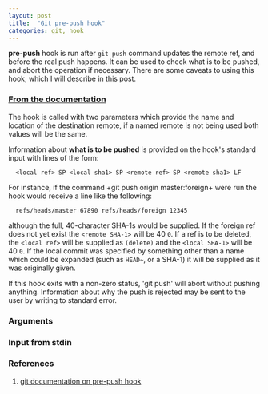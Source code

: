 ```yaml
---
layout: post
title:  "Git pre-push hook"
categories: git, hook
---
```

**pre-push** hook is run after `git push` command updates the remote ref, and before the real push happens. It can be used to check what is to be pushed, and abort the operation if necessary. There are some caveats to using this hook, which I will describe in this post.

### [From the documentation][git-doc]
The hook is called with two parameters which provide the name and
location of the destination remote, if a named remote is not being used both
values will be the same.

Information about **what is to be pushed** is provided on the hook's standard
input with lines of the form:

```
  <local ref> SP <local sha1> SP <remote ref> SP <remote sha1> LF
```

For instance, if the command +git push origin master:foreign+ were run the
hook would receive a line like the following:

```
  refs/heads/master 67890 refs/heads/foreign 12345
```

although the full, 40-character SHA-1s would be supplied.  If the foreign ref
does not yet exist the `<remote SHA-1>` will be 40 `0`.  If a ref is to be
deleted, the `<local ref>` will be supplied as `(delete)` and the `<local
SHA-1>` will be 40 `0`.  If the local commit was specified by something other
than a name which could be expanded (such as `HEAD~`, or a SHA-1) it will be
supplied as it was originally given.

If this hook exits with a non-zero status, 'git push' will abort without
pushing anything.  Information about why the push is rejected may be sent
to the user by writing to standard error.

### Arguments

### Input from stdin

### References
1. [git documentation on pre-push hook][git-doc]

[git-doc]:https://git-scm.com/docs/githooks#_pre_push

